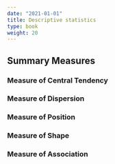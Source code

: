 ```yaml
---
date: "2021-01-01"
title: Descriptive statistics
type: book
weight: 20
---
```



<!--more-->

<!--{{< icon name="clock" pack="fas" >}} 1-2 hours per week, for 8 weeks-->

## Summary Measures

<!--If you want to insert a youtube video, do it like this-->

<!--{{< youtube rfscVS0vtbw >}}-->



### Measure of Central Tendency

### Measure of Dispersion

### Measure of Position

### Measure of Shape

### Measure of Association














































































